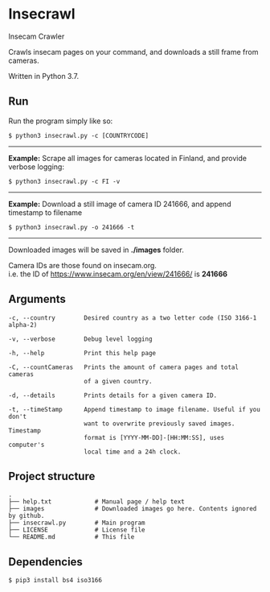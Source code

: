 # Insecrawl

Insecam Crawler

Crawls insecam pages on your command, and downloads a still frame from cameras.

Written in Python 3.7.

## Run

Run the program simply like so:

```
$ python3 insecrawl.py -c [COUNTRYCODE]
```

---

**Example:** Scrape all images for cameras located in Finland, and provide verbose logging:

```
$ python3 insecrawl.py -c FI -v
```

---

**Example:** Download a still image of camera ID 241666, and append timestamp to filename

```
$ python3 insecrawl.py -o 241666 -t
```

---

Downloaded images will be saved in **./images** folder.

Camera IDs are those found on insecam.org.  
i.e. the ID of https://www.insecam.org/en/view/241666/ is **241666**

## Arguments

```
-c, --country        Desired country as a two letter code (ISO 3166-1 alpha-2)

-v, --verbose        Debug level logging

-h, --help           Print this help page

-C, --countCameras   Prints the amount of camera pages and total cameras
                     of a given country.

-d, --details        Prints details for a given camera ID.

-t, --timeStamp      Append timestamp to image filename. Useful if you don't
                     want to overwrite previously saved images. Timestamp
                     format is [YYYY-MM-DD]-[HH:MM:SS], uses computer's
                     local time and a 24h clock.
```

## Project structure

```
.
├── help.txt            # Manual page / help text
├── images              # Downloaded images go here. Contents ignored by github.
├── insecrawl.py        # Main program
├── LICENSE             # License file
└── README.md           # This file
```

## Dependencies

```
$ pip3 install bs4 iso3166
```
